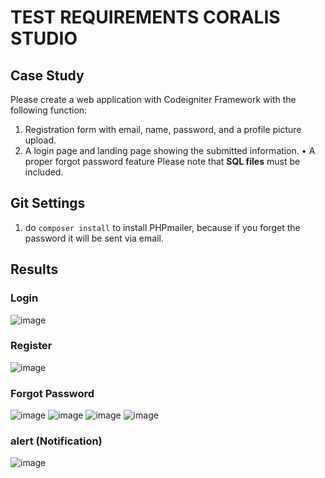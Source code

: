 # TEST REQUIREMENTS CORALIS STUDIO
## Case Study
Please create a web application with Codeigniter Framework with the following function:
1. Registration form with email, name, password, and a profile picture upload.
2. A login page and landing page showing the submitted information. • A proper forgot password feature
Please note that **SQL files** must be included.

## Git Settings
1. do `composer install` to install PHPmailer, because if you forget the password it will be sent via email.
   
## Results
### Login
![image](https://github.com/Reeansa/coralis-studio/assets/92510276/c2f8108f-9d45-4892-bcd5-d6cf27d94554)
### Register
![image](https://github.com/Reeansa/coralis-studio/assets/92510276/f114c4c8-f5c0-4498-a4ae-e764ded5cb44)
### Forgot Password
![image](https://github.com/Reeansa/coralis-studio/assets/92510276/a448962e-9374-4b40-95a8-d579838b7b90)
![image](https://github.com/Reeansa/coralis-studio/assets/92510276/02bd6e78-d800-4c53-9e0c-5b3dcef8f9e1)
![image](https://github.com/Reeansa/coralis-studio/assets/92510276/28eeb773-ac3a-4665-9610-2b6f3c57f227)
![image](https://github.com/Reeansa/coralis-studio/assets/92510276/3cc06e22-df2b-4a7f-9f40-2394f38b6038)

### alert (Notification)
![image](https://github.com/Reeansa/coralis-studio/assets/92510276/d3fff40f-985d-4092-a15d-33dc4ee57a1e)

